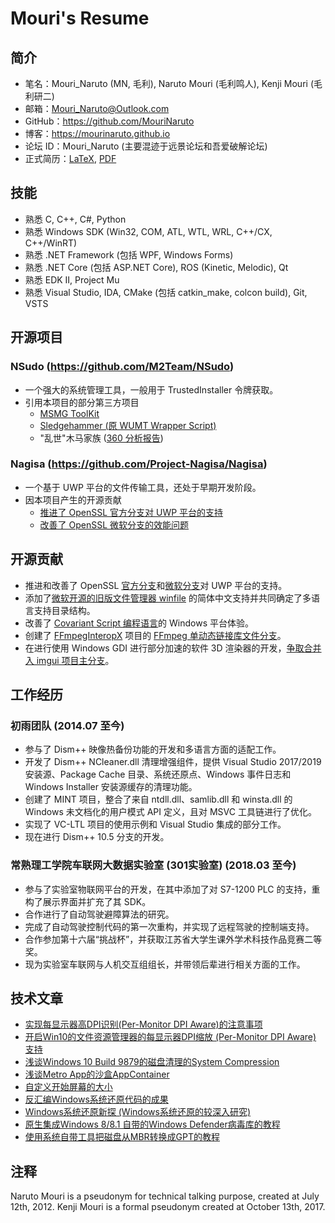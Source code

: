 ﻿# Mouri's Resume

## 简介

- 笔名：Mouri_Naruto (MN, 毛利), Naruto Mouri (毛利鸣人), Kenji Mouri (毛利研二)
- 邮箱：Mouri_Naruto@Outlook.com
- GitHub：https://github.com/MouriNaruto
- 博客：https://mourinaruto.github.io
- 论坛 ID：Mouri_Naruto (主要混迹于远景论坛和吾爱破解论坛)
- 正式简历：[LaTeX](formal-resume-zh-cn/resume.tex), [PDF](formal-resume-zh-cn/resume.pdf)

## 技能

- 熟悉 C, C++, C#, Python
- 熟悉 Windows SDK (Win32, COM, ATL, WTL, WRL, C++/CX, C++/WinRT)
- 熟悉 .NET Framework (包括 WPF, Windows Forms)
- 熟悉 .NET Core (包括 ASP.NET Core), ROS (Kinetic, Melodic), Qt
- 熟悉 EDK II, Project Mu
- 熟悉 Visual Studio, IDA, CMake (包括 catkin_make, colcon build), Git, VSTS

## 开源项目

### NSudo (https://github.com/M2Team/NSudo)

- 一个强大的系统管理工具，一般用于 TrustedInstaller 令牌获取。
- 引用本项目的部分第三方项目
  - [MSMG ToolKit](https://forums.mydigitallife.net/threads/50572/)
  - [Sledgehammer (原 WUMT Wrapper Script)](https://forums.mydigitallife.net/threads/72203/)
  - "乱世"木马家族 ([360 分析报告](http://www.360.cn/n/10477.html))

### Nagisa (https://github.com/Project-Nagisa/Nagisa)

- 一个基于 UWP 平台的文件传输工具，还处于早期开发阶段。
- 因本项目产生的开源贡献
  - [推进了 OpenSSL 官方分支对 UWP 平台的支持](https://github.com/openssl/openssl/blob/42b3f10b5e461496aab1f74d24103d6902ebfcd5/CHANGES#L350)
  - [改善了 OpenSSL 微软分支的效能问题](https://github.com/microsoft/openssl/pull/61)

## 开源贡献

- 推进和改善了 OpenSSL [官方分支](https://github.com/openssl/openssl/pulls?q=is:pr+author:MouriNaruto+)和[微软分支](https://github.com/microsoft/openssl/pulls?q=is:pr+author:MouriNaruto+)对 UWP 平台的支持。 
- 添加了[微软开源的旧版文件管理器 winfile](https://github.com/microsoft/winfile/pulls?q=is:pr+author:MouriNaruto+) 的简体中文支持并共同确定了多语言支持目录结构。
- 改善了 [Covariant Script 编程语言](https://github.com/covscript/covscript/pulls?q=is:pr+author:MouriNaruto+)的 Windows 平台体验。
- 创建了 [FFmpegInteropX](https://github.com/ffmpeginteropx/FFmpegInteropX/pulls?q=is:pr+author:MouriNaruto+) 项目的 [FFmpeg 单动态链接库文件分支](https://github.com/ffmpeginteropx/FFmpegInteropX/tree/FFmpegUniversal)。
- 在进行使用 Windows GDI 进行部分加速的软件 3D 渲染器的开发，[争取合并入 imgui 项目主分支](https://github.com/ocornut/imgui/pull/2724)。

## 工作经历

### 初雨团队 (2014.07 至今)

- 参与了 Dism++ 映像热备份功能的开发和多语言方面的适配工作。
- 开发了 Dism++ NCleaner.dll 清理增强组件，提供 Visual Studio 2017/2019 安装源、Package Cache 目录、系统还原点、Windows 事件日志和 Windows Installer 安装源缓存的清理功能。
- 创建了 MINT 项目，整合了来自 ntdll.dll、samlib.dll 和 winsta.dll 的 Windows 未文档化的用户模式 API 定义，且对 MSVC 工具链进行了优化。
- 实现了 VC-LTL 项目的使用示例和 Visual Studio 集成的部分工作。
- 现在进行 Dism++ 10.5 分支的开发。

### 常熟理工学院车联网大数据实验室 (301实验室) (2018.03 至今)

- 参与了实验室物联网平台的开发，在其中添加了对 S7-1200 PLC 的支持，重构了展示界面并扩充了其 SDK。
- 合作进行了自动驾驶避障算法的研究。
- 完成了自动驾驶控制代码的第一次重构，并实现了远程驾驶的控制端支持。
- 合作参加第十六届“挑战杯”，并获取江苏省大学生课外学术科技作品竞赛二等奖。
- 现为实验室车联网与人机交互组组长，并带领后辈进行相关方面的工作。 

## 技术文章

- [实现每显示器高DPI识别(Per-Monitor DPI Aware)的注意事项](https://www.52pojie.cn/thread-512713-1-1.html)
- [开启Win10的文件资源管理器的每显示器DPI缩放 (Per-Monitor DPI Aware) 支持](https://www.52pojie.cn/thread-506556-1-1.html)
- [浅谈Windows 10 Build 9879的磁盘清理的System Compression](http://bbs.pcbeta.com/viewthread-1567726-1-1.html)
- [浅谈Metro App的沙盒AppContainer](http://bbs.pcbeta.com/viewthread-1611980-1-1.html)
- [自定义开始屏幕的大小](http://bbs.pcbeta.com/viewthread-1524688-1-1.html)
- [反汇编Windows系统还原代码的成果](http://bbs.pcbeta.com/viewthread-1535789-1-1.html)
- [Windows系统还原新探 (Windows系统还原的较深入研究)](http://bbs.pcbeta.com/viewthread-1507617-1-1.html)
- [原生集成Windows 8/8.1 自带的Windows Defender病毒库的教程](http://bbs.pcbeta.com/viewthread-1519551-1-1.html)
- [使用系统自带工具把磁盘从MBR转换成GPT的教程](http://bbs.pcbeta.com/viewthread-1488892-1-1.html)

## 注释

Naruto Mouri is a pseudonym for technical talking purpose, created at July 12th, 2012. Kenji Mouri is a formal pseudonym created at October 13th, 2017.
